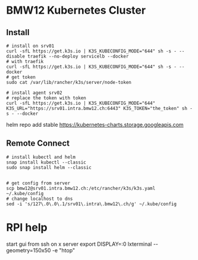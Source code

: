 # BMW12 Kubernetes Cluster


## Install
```shell script
# install on srv01
curl -sfL https://get.k3s.io | K3S_KUBECONFIG_MODE="644" sh -s - --disable traefik --no-deploy servicelb --docker
# with traefik
curl -sfL https://get.k3s.io | K3S_KUBECONFIG_MODE="644" sh -s - --docker
# get token
sudo cat /var/lib/rancher/k3s/server/node-token  

# install agent srv02
# replace the token with token
curl -sfL https://get.k3s.io | K3S_KUBECONFIG_MODE="644" K3S_URL="https://srv01.intra.bmw12.ch:6443" K3S_TOKEN="the_token" sh -s - --docker
```

helm repo add stable https://kubernetes-charts.storage.googleapis.com

## Remote Connect
```shell script
# install kubectl and helm
snap install kubectl --classic 
sudo snap install helm --classic


# get config from server
scp bmw12@srv01.intra.bmw12.ch:/etc/rancher/k3s/k3s.yaml ~/.kube/config
# change localhost to dns
sed -i 's/127\.0\.0\.1/srv01\.intra\.bmw12\.ch/g' ~/.kube/config
```


# RPI help

start gui from ssh on x server
export DISPLAY=:0
 lxterminal --geometry=150x50 -e "htop"
